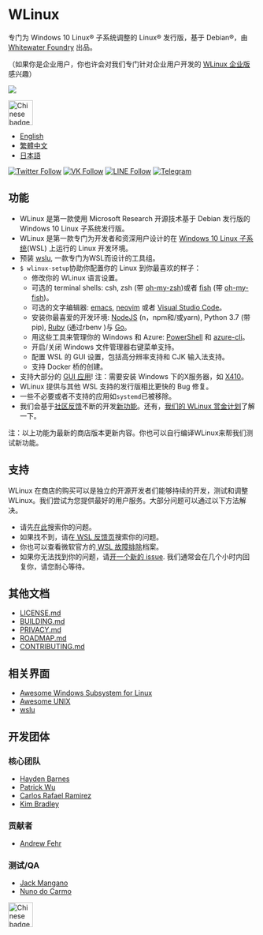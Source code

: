 # WLinux

专门为 Windows 10 Linux® 子系统调整的 Linux® 发行版，基于 Debian®，由 [Whitewater Foundry](https://whitewaterfoundry.com) 出品。

（如果你是企业用户，你也许会对我们专门针对企业用户开发的 [WLinux 企业版](https://github.com/WhitewaterFoundry/WLE)感兴趣）

<img src='https://github.com/WhitewaterFoundry/Screenshots/raw/master/ezgif.com-gif-maker.gif'>

<a href='//www.microsoft.com/store/apps/9NV1GV1PXZ6P?ocid=badge'><img src='https://assets.windowsphone.com/42e5aa4a-f19a-4205-9191-a97105ed7663/Chinese_Simplified_get-it-from-MS_InvariantCulture_Default.png' alt='Chinese badge' height=50/></a>

- [English](EADME.md)
- [繁體中文](README.zh-hant.md)
- [日本語](README.ja.md)

[![Twitter Follow](https://img.shields.io/twitter/follow/espadrine.svg?label=Follow&style=social)](https://twitter.com/WLinuxApp)
[![VK Follow](https://img.shields.io/badge/VK-WLinux-4c75a3.svg)](https://vk.com/wlinux)
[![LINE Follow](https://img.shields.io/badge/LINE-WLinux-00c300.svg)](https://line.me/R/ti/p/%40yck9322o)
[![Telegram](https://img.shields.io/badge/Telegram-wslinux-0088cc.svg)](https://t.me/wslinux)

## 功能

- WLinux 是第一款使用 Microsoft Research 开源技术基于 Debian 发行版的 Windows 10 Linux 子系统发行版。
- WLinux 是第一款专门为开发者和资深用户设计的在 [Windows 10 Linux 子系统](https://github.com/sirredbeard/Awesome-WSL)(WSL) 上运行的 Linux 开发环境。
- 预装 [wslu](https://github.com/wslutilities/wslu), 一款专门为WSL而设计的工具组。
- `$ wlinux-setup`协助你配置你的 Linux 到你最喜欢的样子：
    - 修改你的 WLinux 语言设置。
    - 可选的 terminal shells: csh, zsh (带 [oh-my-zsh](https://ohmyz.sh/))或者 [fish](https://fishshell.com/) (带 [oh-my-fish](https://github.com/oh-my-fish/oh-my-fish))。
    - 可选的文字编辑器: [emacs](https://www.gnu.org/software/emacs/), [neovim](https://neovim.io/) 或者 [Visual Studio Code](https://code.visualstudio.com/)。
    - 安装你最喜爱的开发环境: [NodeJS](https://nodejs.org/) (n，npm和/或yarn), Python 3.7 (带pip), [Ruby](http://www.ruby-lang.org/) (通过rbenv )与 [Go](https://golang.org/)。
    - 用这些工具来管理你的 Windows 和 Azure: [PowerShell](https://github.com/PowerShell/PowerShell) 和 [azure-cli](https://github.com/Azure/azure-cli)。
    - 开启/关闭 Windows 文件管理器右键菜单支持。
    - 配置 WSL 的 GUI 设置，包括高分辨率支持和 CJK 输入法支持。
    - 支持 Docker 桥的创建。
- 支持大部分的 [GUI 应用](https://github.com/ethanhs/WSL-Programs)! 注：需要安装 Windows 下的X服务器，如 [X410](http://afflnk.microsoft.com/c/1291904/459838/7593?prodsku=9NLP712ZMN9Q&u=https%3A%2F%2Fwww.microsoft.com%2Fen-us%2Fstore%2Fp%2Fx410%2F9NLP712ZMN9Q)。
- WLinux 提供与其他 WSL 支持的发行版相比更快的 Bug 修复。
- 一些不必要或者不支持的应用如`systemd`已被移除。
- 我们会基于[社区反馈](https://github.com/WhitewaterFoundry/WLinux/issues)不断的开发[新功能](https://github.com/WhitewaterFoundry/WLinux/pulls)。还有，[我们的 WLinux 赏金计划](CONTRIBUTING.md)了解一下。

注：以上功能为最新的商店版本更新内容。你也可以自行编译WLinux来帮我们测试新功能。

## 支持

WLinux 在商店的购买可以是独立的开源开发者们能够持续的开发，测试和调整 WLinux。我们尝试为您提供最好的用户服务。大部分问题可以通过以下方法解决。

- 请先[在此](https://github.com/sirredbeard/WLinux/issues)搜索你的问题。
- 如果找不到，请在[ WSL 反馈页](https://github.com/Microsoft/WSL/issues)搜索你的问题。
- 你也可以查看微软官方的[ WSL 故障排除](https://docs.microsoft.com/en-us/windows/wsl/troubleshooting)档案。
- 如果你无法找到你的问题，请[开一个新的 issue](https://github.com/WhitewaterFoundry/WLinux/issues/new?template=bug_report.md). 我们通常会在几个小时内回复你，请您耐心等待。

## 其他文档

- [LICENSE.md](LICENSE.md)
- [BUILDING.md](BUILDING.md)
- [PRIVACY.md](PRIVACY.md)
- [ROADMAP.md](ROADMAP.md)
- [CONTRIBUTING.md](CONTRIBUTING.md)

## 相关界面

- [Awesome Windows Subsystem for Linux](https://github.com/sirredbeard/Awesome-WSL)
- [Awesome UNIX](https://github.com/sirredbeard/Awesome-UNIX)
- [wslu](https://github.com/wslutilities/wslu)

## 开发团体

### 核心团队

- [Hayden Barnes](https://github.com/sirredbeard)
- [Patrick Wu](https://github.com/patrick330602)
- [Carlos Rafael Ramirez](https://github.com/crramirez)
- [Kim Bradley](https://github.com/grufwub)

### 贡献者

- [Andrew Fehr](https://github.com/ThatWeirdAndrew)

### 测试/QA

- [Jack Mangano](https://thechipcollective.com/)
- [Nuno do Carmo](http://wslcorsair.blogspot.com/)

<a href='//www.microsoft.com/store/apps/9NV1GV1PXZ6P?ocid=badge'><img src='https://assets.windowsphone.com/42e5aa4a-f19a-4205-9191-a97105ed7663/Chinese_Simplified_get-it-from-MS_InvariantCulture_Default.png' alt='Chinese badge' height=50/></a>